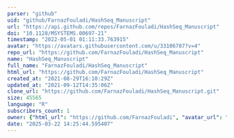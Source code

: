 ```yaml
---
parser: "github"
uid: "github/FarnazFouladi/HashSeq_Manuscript"
url: "https://api.github.com/repos/FarnazFouladi/HashSeq_Manuscript"
doi: "10.1128/MSYSTEMS.00697-21"
timestamp: "2022-05-01 01:11:33.763915"
avatar: "https://avatars.githubusercontent.com/u/33106787?v=4"
repo_url: "https://github.com/FarnazFouladi/HashSeq_Manuscript"
name: "HashSeq_Manuscript"
full_name: "FarnazFouladi/HashSeq_Manuscript"
html_url: "https://github.com/FarnazFouladi/HashSeq_Manuscript"
created_at: "2021-08-29T16:10:29Z"
updated_at: "2021-09-12T14:35:06Z"
clone_url: "https://github.com/FarnazFouladi/HashSeq_Manuscript.git"
size: 45565
language: "R"
subscribers_count: 1
owner: {"html_url": "https://github.com/FarnazFouladi", "avatar_url": "https://avatars.githubusercontent.com/u/33106787?v=4", "login": "FarnazFouladi", "type": "User"}
date: "2025-03-22 14:25:44.595407"
---
```


